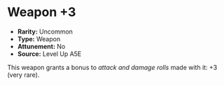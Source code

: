 
# Weapon +3

* **Rarity:** Uncommon
* **Type:** Weapon
* **Attunement:** No
* **Source:** Level Up A5E


This weapon grants a bonus to _attack and damage rolls_  made with it: +3 (very rare).
